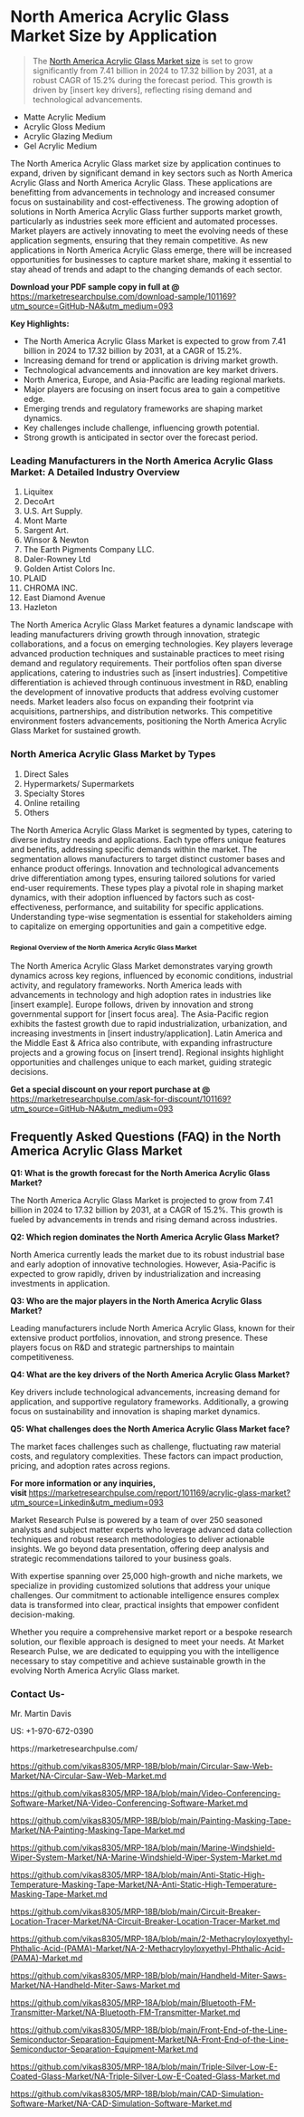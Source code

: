 <h1>North America Acrylic Glass Market&nbsp;Size by Application</h1><blockquote><p>The <a href="https://marketresearchpulse.com/download-sample/101169?utm_source=GitHub-NA&amp;utm_medium=093">North America Acrylic Glass Market size</a> is set to grow significantly from 7.41 billion in 2024 to 17.32 billion by 2031, at a robust CAGR of 15.2% during the forecast period. This growth is driven by [insert key drivers], reflecting rising demand and technological advancements.</p></blockquote><ul><li>Matte Acrylic Medium<li> Acrylic Gloss Medium<li> Acrylic Glazing Medium<li> Gel Acrylic Medium</li></ul><p>The North America Acrylic Glass market size by application continues to expand, driven by significant demand in key sectors such as North America Acrylic Glass and North America Acrylic Glass. These applications are benefitting from advancements in technology and increased consumer focus on sustainability and cost-effectiveness. The growing adoption of solutions in North America Acrylic Glass further supports market growth, particularly as industries seek more efficient and automated processes. Market players are actively innovating to meet the evolving needs of these application segments, ensuring that they remain competitive. As new applications in North America Acrylic Glass emerge, there will be increased opportunities for businesses to capture market share, making it essential to stay ahead of trends and adapt to the changing demands of each sector.</p><p><strong>Download your PDF sample copy in full at @ </strong><a href="https://marketresearchpulse.com/download-sample/101169?utm_source=GitHub-NA&amp;utm_medium=093">https://marketresearchpulse.com/download-sample/101169?utm_source=GitHub-NA&amp;utm_medium=093</a></p><p><strong>Key Highlights: </strong></p><ul><li>The North America Acrylic Glass Market is expected to grow from 7.41 billion in 2024 to 17.32 billion by 2031, at a CAGR of 15.2%.</li><li>Increasing demand for trend or application is driving market growth.</li><li>Technological advancements and innovation are key market drivers.</li><li>North America, Europe, and Asia-Pacific are leading regional markets.</li><li>Major players are focusing on insert focus area to gain a competitive edge.</li><li>Emerging trends and regulatory frameworks are shaping market dynamics.</li><li>Key challenges include challenge, influencing growth potential.</li><li>Strong growth is anticipated in sector over the forecast period.</li></ul><h3>Leading Manufacturers in the North America Acrylic Glass Market: A Detailed Industry Overview</h3><ol><li>Liquitex</li><li>DecoArt</li><li>U.S. Art Supply.</li><li>Mont Marte</li><li>Sargent Art.</li><li>Winsor & Newton</li><li>The Earth Pigments Company LLC.</li><li>Daler-Rowney Ltd</li><li>Golden Artist Colors Inc.</li><li>PLAID</li><li>CHROMA INC.</li><li>East Diamond Avenue</li><li>Hazleton</li></ol><div class="flex max-w-full flex-col flex-grow"><div class="min-h-8 text-message flex w-full flex-col items-end gap-2 whitespace-normal break-words [.text-message+&amp;]:mt-5" dir="auto" data-message-author-role="assistant" data-message-id="fd8432e4-4910-450d-b182-61b7bfb0a01f" data-message-model-slug="gpt-4o"><div class="flex w-full flex-col gap-1 empty:hidden first:pt-[3px]"><div class="markdown prose w-full break-words dark:prose-invert light"><p>The North America Acrylic Glass Market features a dynamic landscape with leading manufacturers driving growth through innovation, strategic collaborations, and a focus on emerging technologies. Key players leverage advanced production techniques and sustainable practices to meet rising demand and regulatory requirements. Their portfolios often span diverse applications, catering to industries such as [insert industries]. Competitive differentiation is achieved through continuous investment in R&amp;D, enabling the development of innovative products that address evolving customer needs. Market leaders also focus on expanding their footprint via acquisitions, partnerships, and distribution networks. This competitive environment fosters advancements, positioning the North America Acrylic Glass Market for sustained growth.</p></div></div></div></div><h3>North America Acrylic Glass Market by Types</h3><ol><li>Direct Sales<li> Hypermarkets/ Supermarkets<li> Specialty Stores<li> Online retailing<li> Others</li></ol><div class="flex max-w-full flex-col flex-grow"><div class="min-h-8 text-message flex w-full flex-col items-end gap-2 whitespace-normal break-words [.text-message+&amp;]:mt-5" dir="auto" data-message-author-role="assistant" data-message-id="084470be-0bb7-4664-bddf-5156b4f41249" data-message-model-slug="gpt-4o-mini"><div class="flex w-full flex-col gap-1 empty:hidden first:pt-[3px]"><div class="markdown prose w-full break-words dark:prose-invert light"><p>The North America Acrylic Glass Market is segmented by types, catering to diverse industry needs and applications. Each type offers unique features and benefits, addressing specific demands within the market. The segmentation allows manufacturers to target distinct customer bases and enhance product offerings. Innovation and technological advancements drive differentiation among types, ensuring tailored solutions for varied end-user requirements. These types play a pivotal role in shaping market dynamics, with their adoption influenced by factors such as cost-effectiveness, performance, and suitability for specific applications. Understanding type-wise segmentation is essential for stakeholders aiming to capitalize on emerging opportunities and gain a competitive edge.</p></div></div></div></div><h3><span style="font-size: 11px;">Regional Overview of the North America Acrylic Glass Market</span></h3><div class="flex max-w-full flex-col flex-grow"><div class="min-h-8 text-message flex w-full flex-col items-end gap-2 whitespace-normal break-words [.text-message+&amp;]:mt-5" dir="auto" data-message-author-role="assistant" data-message-id="e9038762-ce64-4e30-91c9-9bd413514231" data-message-model-slug="gpt-4o-mini"><div class="flex w-full flex-col gap-1 empty:hidden first:pt-[3px]"><div class="markdown prose w-full break-words dark:prose-invert light"><p>The North America Acrylic Glass Market demonstrates varying growth dynamics across key regions, influenced by economic conditions, industrial activity, and regulatory frameworks. North America leads with advancements in technology and high adoption rates in industries like [insert example]. Europe follows, driven by innovation and strong governmental support for [insert focus area]. The Asia-Pacific region exhibits the fastest growth due to rapid industrialization, urbanization, and increasing investments in [insert industry/application]. Latin America and the Middle East &amp; Africa also contribute, with expanding infrastructure projects and a growing focus on [insert trend]. Regional insights highlight opportunities and challenges unique to each market, guiding strategic decisions.</p></div></div></div></div><p><strong>Get a special discount on your report purchase at @ </strong><a href="https://marketresearchpulse.com/ask-for-discount/101169?utm_source=GitHub-NA&amp;utm_medium=093">https://marketresearchpulse.com/ask-for-discount/101169?utm_source=GitHub-NA&amp;utm_medium=093</a></p><h2>Frequently Asked Questions (FAQ) in the North America Acrylic Glass Market</h2><p><strong>Q1: What is the growth forecast for the North America Acrylic Glass Market?</strong></p><p>The North America Acrylic Glass Market is projected to grow from 7.41 billion in 2024 to 17.32 billion by 2031, at a CAGR of 15.2%. This growth is fueled by advancements in trends and rising demand across industries.</p><p><strong>Q2: Which region dominates the North America Acrylic Glass Market?</strong></p><p>North America currently leads the market due to its robust industrial base and early adoption of innovative technologies. However, Asia-Pacific is expected to grow rapidly, driven by industrialization and increasing investments in application.</p><p><strong>Q3: Who are the major players in the North America Acrylic Glass Market?</strong></p><p>Leading manufacturers include North America Acrylic Glass, known for their extensive product portfolios, innovation, and strong presence. These players focus on R&amp;D and strategic partnerships to maintain competitiveness.</p><p><strong>Q4: What are the key drivers of the North America Acrylic Glass Market?</strong></p><p>Key drivers include technological advancements, increasing demand for application, and supportive regulatory frameworks. Additionally, a growing focus on sustainability and innovation is shaping market dynamics.</p><p><strong>Q5: What challenges does the North America Acrylic Glass Market face?</strong></p><p>The market faces challenges such as challenge, fluctuating raw material costs, and regulatory complexities. These factors can impact production, pricing, and adoption rates across regions.</p><p><strong>For more information or any inquiries, visit&nbsp;</strong><a href="https://marketresearchpulse.com/report/101169/acrylic-glass-market?utm_source=Linkedin&utm_medium=093">https://marketresearchpulse.com/report/101169/acrylic-glass-market?utm_source=Linkedin&utm_medium=093</a></p><p>Market Research Pulse is powered by a team of over 250 seasoned analysts and subject matter experts who leverage advanced data collection techniques and robust research methodologies to deliver actionable insights. We go beyond data presentation, offering deep analysis and strategic recommendations tailored to your business goals.</p><p>With expertise spanning over 25,000 high-growth and niche markets, we specialize in providing customized solutions that address your unique challenges. Our commitment to actionable intelligence ensures complex data is transformed into clear, practical insights that empower confident decision-making.</p><p>Whether you require a comprehensive market report or a bespoke research solution, our flexible approach is designed to meet your needs. At Market Research Pulse, we are dedicated to equipping you with the intelligence necessary to stay competitive and achieve sustainable growth in the evolving North America Acrylic Glass market.</p><h3><strong>Contact Us-</strong></h3><p>Mr. Martin Davis</p><p>US: +1-970-672-0390</p><p>https://marketresearchpulse.com/</p><p><a href="https://github.com/vikas8305/MRP-18B/blob/main/Circular-Saw-Web-Market/NA-Circular-Saw-Web-Market.md">https://github.com/vikas8305/MRP-18B/blob/main/Circular-Saw-Web-Market/NA-Circular-Saw-Web-Market.md</a></p><p><a href="https://github.com/vikas8305/MRP-18A/blob/main/Video-Conferencing-Software-Market/NA-Video-Conferencing-Software-Market.md">https://github.com/vikas8305/MRP-18A/blob/main/Video-Conferencing-Software-Market/NA-Video-Conferencing-Software-Market.md</a></p><p><a href="https://github.com/vikas8305/MRP-18B/blob/main/Painting-Masking-Tape-Market/NA-Painting-Masking-Tape-Market.md">https://github.com/vikas8305/MRP-18B/blob/main/Painting-Masking-Tape-Market/NA-Painting-Masking-Tape-Market.md</a></p><p><a href="https://github.com/vikas8305/MRP-18A/blob/main/Marine-Windshield-Wiper-System-Market/NA-Marine-Windshield-Wiper-System-Market.md">https://github.com/vikas8305/MRP-18A/blob/main/Marine-Windshield-Wiper-System-Market/NA-Marine-Windshield-Wiper-System-Market.md</a></p><p><a href="https://github.com/vikas8305/MRP-18A/blob/main/Anti-Static-High-Temperature-Masking-Tape-Market/NA-Anti-Static-High-Temperature-Masking-Tape-Market.md">https://github.com/vikas8305/MRP-18A/blob/main/Anti-Static-High-Temperature-Masking-Tape-Market/NA-Anti-Static-High-Temperature-Masking-Tape-Market.md</a></p><p><a href="https://github.com/vikas8305/MRP-18B/blob/main/Circuit-Breaker-Location-Tracer-Market/NA-Circuit-Breaker-Location-Tracer-Market.md">https://github.com/vikas8305/MRP-18B/blob/main/Circuit-Breaker-Location-Tracer-Market/NA-Circuit-Breaker-Location-Tracer-Market.md</a></p><p><a href="https://github.com/vikas8305/MRP-18A/blob/main/2-Methacryloyloxyethyl-Phthalic-Acid-(PAMA)-Market/NA-2-Methacryloyloxyethyl-Phthalic-Acid-(PAMA)-Market.md">https://github.com/vikas8305/MRP-18A/blob/main/2-Methacryloyloxyethyl-Phthalic-Acid-(PAMA)-Market/NA-2-Methacryloyloxyethyl-Phthalic-Acid-(PAMA)-Market.md</a></p><p><a href="https://github.com/vikas8305/MRP-18B/blob/main/Handheld-Miter-Saws-Market/NA-Handheld-Miter-Saws-Market.md">https://github.com/vikas8305/MRP-18B/blob/main/Handheld-Miter-Saws-Market/NA-Handheld-Miter-Saws-Market.md</a></p><p><a href="https://github.com/vikas8305/MRP-18A/blob/main/Bluetooth-FM-Transmitter-Market/NA-Bluetooth-FM-Transmitter-Market.md">https://github.com/vikas8305/MRP-18A/blob/main/Bluetooth-FM-Transmitter-Market/NA-Bluetooth-FM-Transmitter-Market.md</a></p><p><a href="https://github.com/vikas8305/MRP-18B/blob/main/Front-End-of-the-Line-Semiconductor-Separation-Equipment-Market/NA-Front-End-of-the-Line-Semiconductor-Separation-Equipment-Market.md">https://github.com/vikas8305/MRP-18B/blob/main/Front-End-of-the-Line-Semiconductor-Separation-Equipment-Market/NA-Front-End-of-the-Line-Semiconductor-Separation-Equipment-Market.md</a></p><p><a href="https://github.com/vikas8305/MRP-18A/blob/main/Triple-Silver-Low-E-Coated-Glass-Market/NA-Triple-Silver-Low-E-Coated-Glass-Market.md">https://github.com/vikas8305/MRP-18A/blob/main/Triple-Silver-Low-E-Coated-Glass-Market/NA-Triple-Silver-Low-E-Coated-Glass-Market.md</a></p><p><a href="https://github.com/vikas8305/MRP-18B/blob/main/CAD-Simulation-Software-Market/NA-CAD-Simulation-Software-Market.md">https://github.com/vikas8305/MRP-18B/blob/main/CAD-Simulation-Software-Market/NA-CAD-Simulation-Software-Market.md</a></p>

